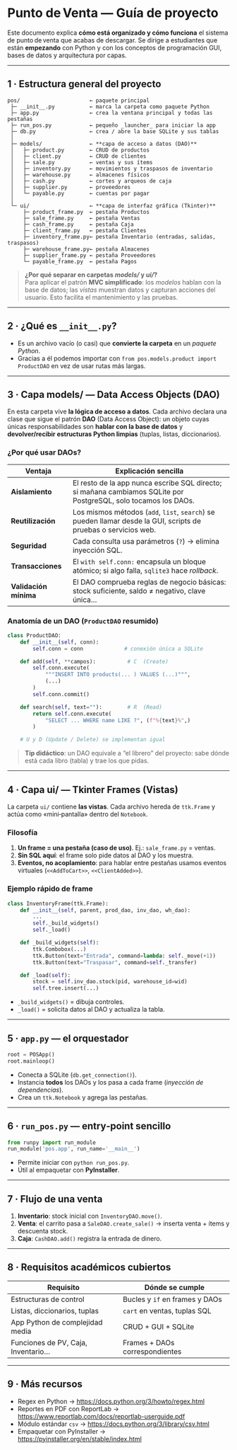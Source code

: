 # Punto de Venta — Guía de proyecto

Este documento explica **cómo está organizado y cómo funciona** el sistema de punto de venta que acabas de descargar.  Se dirige a estudiantes que están **empezando** con Python y con los conceptos de programación GUI, bases de datos y arquitectura por capas.

---

## 1 · Estructura general del proyecto

```text
pos/                      ← paquete principal
 ├─ __init__.py           ← marca la carpeta como paquete Python
 ├─ app.py                ← crea la ventana principal y todas las pestañas
 ├─ run_pos.py            ← pequeño _launcher_ para iniciar la app
 ├─ db.py                 ← crea / abre la base SQLite y sus tablas
 │
 ├─ models/               ← **capa de acceso a datos (DAO)**
 │   ├─ product.py        ← CRUD de productos
 │   ├─ client.py         ← CRUD de clientes
 │   ├─ sale.py           ← ventas y sus ítems
 │   ├─ inventory.py      ← movimientos y traspasos de inventario
 │   ├─ warehouse.py      ← almacenes físicos
 │   ├─ cash.py           ← cortes y arqueos de caja
 │   ├─ supplier.py       ← proveedores
 │   └─ payable.py        ← cuentas por pagar
 │
 └─ ui/                   ← **capa de interfaz gráfica (Tkinter)**
     ├─ product_frame.py  ← pestaña Productos
     ├─ sale_frame.py     ← pestaña Ventas
     ├─ cash_frame.py     ← pestaña Caja
     ├─ client_frame.py   ← pestaña Clientes
     ├─ inventory_frame.py← pestaña Inventario (entradas, salidas, traspasos)
     ├─ warehouse_frame.py← pestaña Almacenes
     ├─ supplier_frame.py ← pestaña Proveedores
     └─ payable_frame.py  ← pestaña Pagos
```

> **¿Por qué separar en carpetas *models/* y *ui/*?**  
> Para aplicar el patrón **MVC simplificado**: los *modelos* hablan con la base de datos; las *vistas* muestran datos y capturan acciones del usuario.  Esto facilita el mantenimiento y las pruebas.

---

## 2 · ¿Qué es `__init__.py`?

- Es un archivo vacío (o casi) que **convierte la carpeta** en un *paquete Python*.
- Gracias a él podemos importar con `from pos.models.product import ProductDAO` en vez de usar rutas más largas.

---

## 3 · Capa **models/** — Data Access Objects (DAO)

En esta carpeta vive **la lógica de acceso a datos**.  Cada archivo declara una clase que sigue el patrón **DAO** (Data Access Object): un objeto cuyas únicas responsabilidades son **hablar con la base de datos** y **devolver/recibir estructuras Python limpias** (tuplas, listas, diccionarios).

### ¿Por qué usar DAOs?

| Ventaja               | Explicación sencilla                                                                                            |
| --------------------- | --------------------------------------------------------------------------------------------------------------- |
| **Aislamiento**       | El resto de la app nunca escribe SQL directo; si mañana cambiamos SQLite por PostgreSQL, solo tocamos los DAOs. |
| **Reutilización**     | Los mismos métodos (`add`, `list`, `search`) se pueden llamar desde la GUI, scripts de pruebas o servicios web. |
| **Seguridad**         | Cada consulta usa parámetros (`?`) → elimina inyección SQL.                                                     |
| **Transacciones**     | El `with self.conn:` encapsula un bloque atómico; si algo falla, `sqlite3` hace *rollback*.                     |
| **Validación mínima** | El DAO comprueba reglas de negocio básicas: stock suficiente, saldo ≠ negativo, clave única…                    |

### Anatomía de un DAO (`ProductDAO` resumido)

```python
class ProductDAO:
    def __init__(self, conn):
        self.conn = conn             # conexión única a SQLite

    def add(self, **campos):          # C  (Create)
        self.conn.execute(
            """INSERT INTO products(... ) VALUES (...)""",
            (...)
        )
        self.conn.commit()

    def search(self, text=""):        # R  (Read)
        return self.conn.execute(
            "SELECT ... WHERE name LIKE ?", (f"%{text}%",)
        )

    # U y D (Update / Delete) se implementan igual
```

> **Tip didáctico**: un DAO equivale a “el librero” del proyecto: sabe dónde está cada libro (tabla) y trae los que pidas.

---

## 4 · Capa **ui/** — Tkinter Frames (Vistas)

La carpeta `ui/` contiene **las vistas**.  Cada archivo hereda de `ttk.Frame` y actúa como «mini‑pantalla» dentro del `Notebook`.

### Filosofía

1. **Un frame = una pestaña (caso de uso)**. Ej.: `sale_frame.py` = ventas.  
2. **Sin SQL aquí**: el frame solo pide datos al DAO y los muestra.  
3. **Eventos, no acoplamiento**: para hablar entre pestañas usamos eventos virtuales (`<<AddToCart>>`, `<<ClientAdded>>`).  

### Ejemplo rápido de frame

```python
class InventoryFrame(ttk.Frame):
    def __init__(self, parent, prod_dao, inv_dao, wh_dao):
        ...
        self._build_widgets()
        self._load()

    def _build_widgets(self):
        ttk.Combobox(...)
        ttk.Button(text="Entrada", command=lambda: self._move(+1))
        ttk.Button(text="Traspasar", command=self._transfer)

    def _load(self):
        stock = self.inv_dao.stock(pid, warehouse_id=wid)
        self.tree.insert(...)
```

* `_build_widgets()` = dibuja controles.  
* `_load()` = solicita datos al DAO y actualiza la tabla.

---

## 5 · `app.py` — el orquestador

```python
root = POSApp()
root.mainloop()
```

* Conecta a SQLite (`db.get_connection()`).  
* Instancia **todos** los DAOs y los pasa a cada frame (*inyección de dependencias*).  
* Crea un `ttk.Notebook` y agrega las pestañas.

---

## 6 · `run_pos.py` — entry‑point sencillo

```python
from runpy import run_module
run_module('pos.app', run_name='__main__')
```

* Permite iniciar con `python run_pos.py`.  
* Útil al empaquetar con **PyInstaller**.

---

## 7 · Flujo de una venta

1. **Inventario**: stock inicial con `InventoryDAO.move()`.  
2. **Venta**: el carrito pasa a `SaleDAO.create_sale()` → inserta venta + ítems y descuenta stock.  
3. **Caja**: `CashDAO.add()` registra la entrada de dinero.

---

## 8 · Requisitos académicos cubiertos

| Requisito | Dónde se cumple |
|-----------|-----------------|
| Estructuras de control | Bucles y `if` en frames y DAOs |
| Listas, diccionarios, tuplas | `cart` en ventas, tuplas SQL |
| App Python de complejidad media | CRUD + GUI + SQLite |
| Funciones de PV, Caja, Inventario… | Frames + DAOs correspondientes |

---

## 9 · Más recursos

* Regex en Python → <https://docs.python.org/3/howto/regex.html>  
* Reportes en PDF con ReportLab → <https://www.reportlab.com/docs/reportlab-userguide.pdf>  
* Módulo estándar `csv` → <https://docs.python.org/3/library/csv.html>  
* Empaquetar con PyInstaller → <https://pyinstaller.org/en/stable/index.html>
